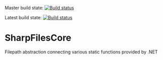 Master build state: [![Build status](https://ci.appveyor.com/api/projects/status/4ct8rv2hj135pu83/branch/master?svg=true&passingText=master%20-%20OK)](https://ci.appveyor.com/project/rosebyte/sharpfilescore/branch/master)

Latest build state: [![Build status](https://ci.appveyor.com/api/projects/status/4ct8rv2hj135pu83?svg=true)](https://ci.appveyor.com/project/rosebyte/sharpfilescore)

# SharpFilesCore
Filepath abstraction connecting various static functions provided by .NET